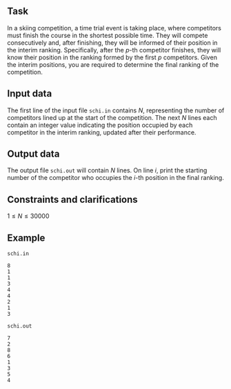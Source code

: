 ## Task

In a skiing competition, a time trial event is taking place, where competitors must finish the course in the shortest possible time. They will compete consecutively and, after finishing, they will be informed of their position in the interim ranking. Specifically, after the $p$-th competitor finishes, they will know their position in the ranking formed by the first $p$ competitors. Given the interim positions, you are required to determine the final ranking of the competition.

## Input data

The first line of the input file `schi.in` contains $N$, representing the number of competitors lined up at the start of the competition. The next $N$ lines each contain an integer value indicating the position occupied by each competitor in the interim ranking, updated after their performance.

## Output data

The output file `schi.out` will contain $N$ lines. On line $i$, print the starting number of the competitor who occupies the $i$-th position in the final ranking.

## Constraints and clarifications

$1 \leq N \leq 30000$

## Example

`schi.in`
```
8
1
1
3
4
4
2
1
3
```

`schi.out`
```
7
2
8
6
1
3
5
4
```